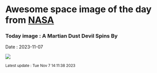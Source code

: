 
# Awesome space image of the day from [NASA](https://api.nasa.gov/)

### Today image : A Martian Dust Devil Spins By
Date : 2023-11-07

![](https://www.youtube.com/embed/xB3QIEkNJgs?rel=0)

<small>Latest update : Tue Nov  7 14:11:38 2023</small>
        